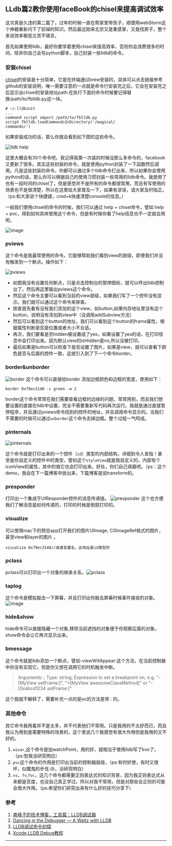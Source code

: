 ## LLdb篇2教你使用faceBook的chisel来提高调试效率
这次真是久违的第二篇了，过年的时候一直在帮家里带孩子，顺便用webStorm这个神器重新问下了前端的知识。然后最近刚来北京又是重感冒，又是找房子，整个来说效率极低又苦不堪言。

首先如果使用lldb，最好你要学着使用chisel来提高效率，否则你会浪费很多的时间，除非你自己会写python脚本，自己封装一些lldb的命令。  

### 安装chisel

[chisel](https://github.com/facebook/chisel)的安装是十分简单，它是在终端通过brew安装的，具体可以点击链接参考github的安装说明，唯一需要注意的一点就是命令行安装完之后，它会在安装完之后显示出chisel的安装地址path.在执行下面的命令时候要记得替换/path/to/fblldb.py这一块。

```
# ~/.lldbinit
...  
command script import /path/to/fblldb.py
script fblldb.loadCommandsInDirectory('/magical/    
commands/')
```

如果安装成功的话，那么你就会看到如下图的这些命令。    

![lldb help](http://m2.img.srcdd.com/farm4/d/2015/0308/22/E835901C12DB9A2018B1FF573B161069_B500_900_500_213.png)

这里大概会有30个命令吧，我记得我第一次装的时候没那么多命令的，facebook又更新了很多。其实这些封装的命令，就是使用python封装了一下函数然后调用。凡是这些封装的命令，你都可以通过多个lldb命令打出来，所以如果你会使用python的话，那么你可以根据自己的使用习惯封装一些常用的lldb命令。我使用了也有一段时间的chisel了，但是感觉并不是所有的命令都很常用，而且有写使用的场景也不是很清楚，所以在这里给大家普及一下，如果有谬误，请大家及时指正。（ps:和大家说个快捷键，cmd+k快速清楚console的信息。）

一般我们使用chisel的命令的时候，我们可以通过 help + chisel命令，譬如 help + pvc，得到如何具体使用这个命令，但是有时候你看了help信息也不一定就会用呢。  

![image](http://m1.img.srcdd.com/farm5/d/2015/0308/22/11C139A4BF9F53F540953BB2F6B307B1_B500_900_500_160.png)    

### pviews  
这个命令是我最常使用的命令。它能够帮助我们看到view的层级，即使我们并没有触发到一个断点。操作如下：    

![pviews](http://m2.img.srcdd.com/farm5/d/2015/0308/22/2032B982DBAF0EB09D1C49D01D64CD63_ORIG_938_714.gif)    

* 如图我没有设置任何断点，只是点击控制台的暂停图标，就可以呼出lldb控制台了。然后再这里输出pviews这个命令。
* 然后这个命令主要可以看到当前的view层级，如果我们写了一个控件没有显示。我们就可以通过这个命令来排查。
* 排查首先看有没有我们添加的这个view，如button,如果内存地址里没有这个button，说明没有添加到view中（没调用addSubview方法）
* 然后可以看到这个button的地址，我们可以看到这个button的frame属性，根据属性判断是否是位置或者大小不合适。
* 再次，我们要看是否hidden被设置成了yes，如果设置了yes的话，在打印信息中会打印出来。因为默认view的isHidden是no,所以没被打印。
* 最后如果是button可以检查下是否设置了图片，如果是view，就可以查看下颜色是否与后面的控件一致，这就引入到了下一个命令border。    

### border&unborder

![border](http://m3.img.srcdd.com/farm5/d/2015/0308/23/2FDA13630E75FB9AA1CD89CBE9B81597_B500_900_500_337.png)
这个命令可以直接给border 添加边框颜色和边框的宽度，使用如下：    

`border 0x79ec3140 -c green -w 2`    

border这个命令常常在我们需要查看边框的边缘的问题，常常用到，而且我们想要设置的直接在lldb中设置，完全不需要重新写代码再次运行。我就是通过直接暂停程序，并且通过pviews命令找到的控件的地址，并且调用命令显示的。当我们不需要的时候可以通过`unborder`这个命令去掉边框。整个过程一气呵成。   

### pinternals
![pinternals](http://m3.img.srcdd.com/farm4/d/2015/0308/23/9817F08BEB31BF19E4A374E2B26113B4_B500_900_500_682.png)  

这个命令就是打印出来的一个控件（`id`）类型的内部结构，详细到令人发指！甚至是你自定义的控件中的类型，譬如这个`styleView`就是我自定义的，内部有个iconView的属性，其中的值它也会打印出来。好处，你们自己琢磨吧。（ps：这个demo，我会在下一篇博客中放出来，下篇博客是说transform的。
  
###   presponder  
打印出一个集成于UIResponder控件的消息传递链。
![presponder](http://m1.img.srcdd.com/farm4/d/2015/0308/23/08D1D5B28A97BC3CDB6C29A65F71C9FB_B500_900_500_377.png)
这个也方便我们了解消息是如何传递的，打印的时候是倒叙打印的。  
###   visualize  
可以使用mac下的预览app打开我们的图片UIImage, CGImageRef格式的图片，甚至view和layer的图片  。

`visualize 0x79ec3140//或者变量名，此地址是id类型的`

### pclass

pclass可以打印出一个对象的继承关系。![pclass](http://m1.img.srcdd.com/farm4/d/2015/0308/23/7DF9C2A62984C55AD2A1237B5BEA6908_B500_900_500_116.png,"pclass命令")
### taplog
这个命令是模拟敲击一下屏幕，并且打印出你敲击屏幕时候事件接收的对象。
![image](http://m3.img.srcdd.com/farm4/d/2015/0308/23/F2F93B95D430C3270D65AC3405BE9327_B500_900_500_101.png)
### hide&show
hide命令可以直接隐藏一个对象,移除当前遮挡的对象便于你观察后面的对象。show命令会让它再次显示出来。

### bmessage

这个命令就是lldb添加一个断点，譬如-viewWillAppear:这个方法，在当前控制器中你没有实现它，但是你又想在调用它的时机触发中断。  
>Arguments:
  <expression>; Type: string; Expression to set a breakpoint on, e.g. "-[MyView setFrame:]", "+[MyView awesomeClassMethod]" or "-[0xabcd1234 setFrame:]"

这个我就不解释了，需要补充一点的是oc的方法是带`：`的。
### 其他命令
其它命令我用着并不是太多，并不代表他们不常用。只是我用的不太好而已，而且我认为用到是需要特殊的场景的，这个里说几个我感觉有很大作用但是我用的又不好的。  
1. `wivar`,这个命令是加watchPoint，用的好，就相当于使用lldb写了kvo了。（ps:恕我没研究明白）  
2. `pvc`这个命令的作用是打印出当前的控制器层级，（ps:有时好使，有时又很坏，似魔鬼的步伐.😢，没研究明白）  
3. `vs`，`fv`,`fvc`，这几个命令都需要正则表达式的知识背景，因为我正则表达式从来都是百度，也没自己真正学过。所以对我不常用，但是对那些会正则的可能会很大作用。（ps:希望你们研究出来有什么好的技巧分享下）  

###   参考

1. [南峰子的技术博客，工具篇：LLDB调试器](http://southpeak.github.io/blog/2015/01/25/gong-ju-pian-:lldbdiao-shi-qi/)  
2. [ Dancing in the Debugger — A Waltz with LLDB](http://www.objc.io/issue-19/lldb-debugging.html)
3. [LLDB调试命令初探](http://www.starfelix.com/blog/2014/03/17/lldbdiao-shi-ming-ling-chu-tan/)
4. [Xcode LLDB Debug教程](http://my.oschina.net/notting/blog/115294)

----


